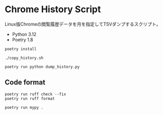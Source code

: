 # Chrome History Script

Linux版Chromeの閲覧履歴データを月を指定してTSVダンプするスクリプト。

- Python 3.12
- Poetry 1.8

```shell
poetry install

./copy_history.sh

poetry run python dump_history.py
```

## Code format

```shell
poetry run ruff check --fix
poetry run ruff format

poetry run mypy .
```
